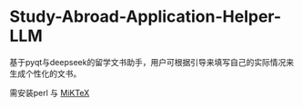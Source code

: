 # Study-Abroad-Application-Helper-LLM
基于pyqt与deepseek的留学文书助手，用户可根据引导来填写自己的实际情况来生成个性化的文书。


需安装perl 与
[MiKTeX](https://miktex.org/download)
